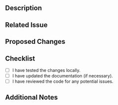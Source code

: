 ## Description
<!-- Briefly describe the purpose of this pull request. -->

## Related Issue
<!-- If applicable, reference the issue number or provide additional context. -->

## Proposed Changes
<!-- Describe the changes made in this pull request. -->

## Checklist
- [ ] I have tested the changes locally.
- [ ] I have updated the documentation (if necessary).
- [ ] I have reviewed the code for any potential issues.

## Additional Notes
<!-- Any other relevant information or notes. -->
